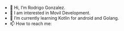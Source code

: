- 👋 Hi, I’m Rodrigo Gonzalez. 
- 👀 I am interested in Movil Development.
- 🌱 I’m currently learning Kotlin for android and Golang.
- 📫 How to reach me: 


<!---
RodrigoGonzalez78/RodrigoGonzalez78 is a ✨ special ✨ repository because its `README.md` (this file) appears on your GitHub profile.
You can click the Preview link to take a look at your changes.
--->
